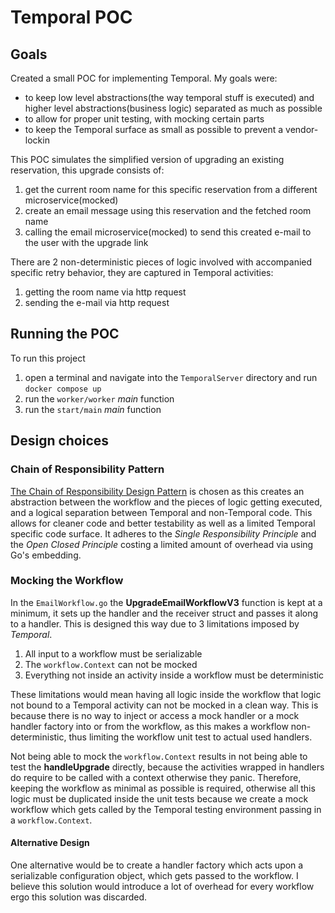 # Temporal POC

## Goals
Created a small POC for implementing Temporal.
My goals were:
- to keep low level abstractions(the way temporal stuff is executed) and higher level abstractions(business logic) separated as much as possible
- to allow for proper unit testing, with mocking certain parts
- to keep the Temporal surface as small as possible to prevent a vendor-lockin

This POC simulates the simplified version of upgrading an existing reservation, this upgrade consists of:
1. get the current room name for this specific reservation from a different microservice(mocked)
2. create an email message using this reservation and the fetched room name
3. calling the email microservice(mocked) to send this created e-mail to the user with the upgrade link

There are 2 non-deterministic pieces of logic involved with accompanied specific retry behavior, they are captured in Temporal activities:
1. getting the room name via http request
2. sending the e-mail via http request

## Running the POC

To run this project
1. open a terminal and navigate into the `TemporalServer` directory and run `docker compose up`
2. run the `worker/worker` *main* function
3. run the `start/main` *main* function

## Design choices

### Chain of Responsibility Pattern
[The Chain of Responsibility Design Pattern](https://refactoring.guru/design-patterns/chain-of-responsibility) is chosen as this creates an abstraction between the workflow
and the pieces of logic getting executed, and a logical separation between Temporal and non-Temporal code. This allows for cleaner code and better testability as well as a limited Temporal specific code surface.
It adheres to the *Single Responsibility Principle* and the *Open Closed Principle* costing a limited amount of overhead via using Go's embedding.

### Mocking the Workflow
In the `EmailWorkflow.go` the **UpgradeEmailWorkflowV3** function is kept at a minimum, it sets up the handler
and the receiver struct and passes it along to a handler.
This is designed this way due to 3 limitations imposed by *Temporal*.
1. All input to a workflow must be serializable
2. The `workflow.Context` can not be mocked
3. Everything not inside an activity inside a workflow must be deterministic

These limitations would mean having all logic inside the workflow that logic not bound to a Temporal activity can not be mocked in a clean way. This is because
there is no way to inject or access a mock handler or a mock handler factory into or from the workflow, as this makes a workflow non-deterministic, thus limiting the workflow unit test to actual used handlers.

Not being able to mock the `workflow.Context` results in not being able to test the **handleUpgrade** directly, because the activities wrapped in handlers do require to be called with a context
otherwise they panic. Therefore, keeping the workflow as minimal as possible is required, otherwise all this logic must be duplicated inside the unit tests because we create
a mock workflow which gets called by the Temporal testing environment passing in a `workflow.Context`.

#### Alternative Design
One alternative would be to create a handler factory which acts upon a serializable configuration object, which gets passed to the workflow.
I believe this solution would introduce a lot of overhead for every workflow ergo this solution was discarded.